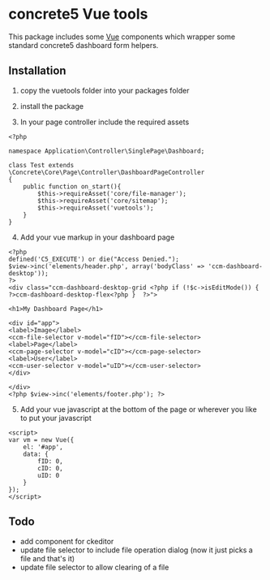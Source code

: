 # concrete5 Vue tools

This package includes some [Vue](https://vuejs.org/) components which wrapper some standard concrete5 dashboard form helpers.

## Installation

1. copy the vuetools folder into your packages folder

2. install the package

3. In your page controller include the required assets

```
<?php

namespace Application\Controller\SinglePage\Dashboard;

class Test extends \Concrete\Core\Page\Controller\DashboardPageController
{
    public function on_start(){
        $this->requireAsset('core/file-manager');
        $this->requireAsset('core/sitemap');
        $this->requireAsset('vuetools');
    }
}
```

4. Add your vue markup in your dashboard page

```
<?php
defined('C5_EXECUTE') or die("Access Denied.");
$view->inc('elements/header.php', array('bodyClass' => 'ccm-dashboard-desktop'));
?>
<div class="ccm-dashboard-desktop-grid <?php if (!$c->isEditMode()) { ?>ccm-dashboard-desktop-flex<?php }  ?>">

<h1>My Dashboard Page</h1>

<div id="app">
<label>Image</label>
<ccm-file-selector v-model="fID"></ccm-file-selector>
<label>Page</label>
<ccm-page-selector v-model="cID"></ccm-page-selector>
<label>User</label>
<ccm-user-selector v-model="uID"></ccm-user-selector>
</div>

</div>
<?php $view->inc('elements/footer.php'); ?>
```

5. Add your vue javascript at the bottom of the page or wherever you like to put your javascript

```
<script>
var vm = new Vue({
    el: '#app',
    data: {
        fID: 0,
        cID: 0,
        uID: 0
    }
});
</script>
```

## Todo

* add component for ckeditor
* update file selector to include file operation dialog (now it just picks a file and that's it)
* update file selector to allow clearing of a file


